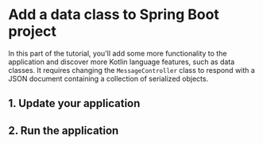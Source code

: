 # Add a data class to Spring Boot project

In this part of the tutorial, you'll add some more functionality to the application and discover more Kotlin language features, such as data classes. It requires changing the `MessageController` class to respond with a JSON document containing a collection of serialized objects.

## 1. Update your application

## 2. Run the application

